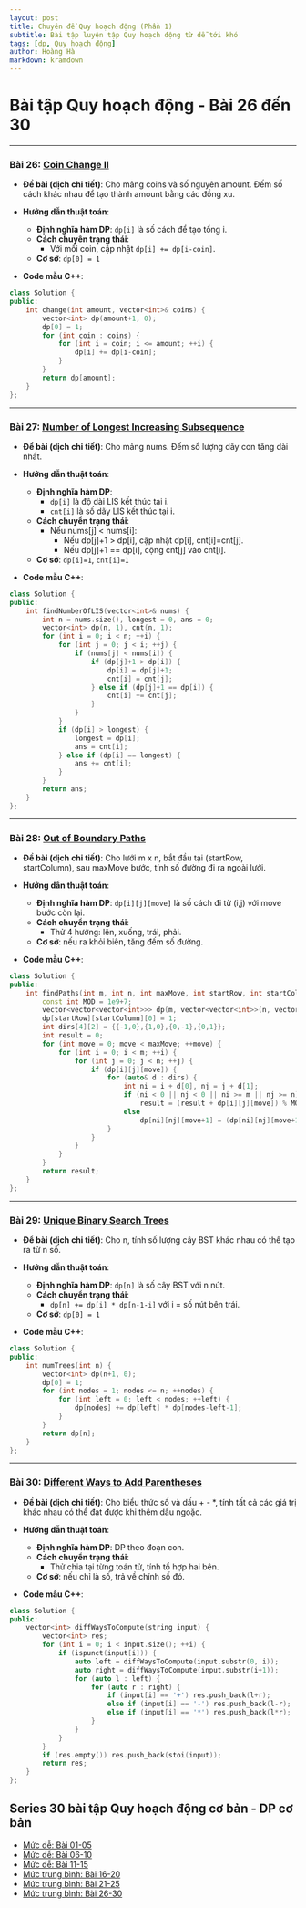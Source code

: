 ```yaml
---
layout: post
title: Chuyên đề Quy hoạch động (Phần 1)
subtitle: Bài tập luyện tập Quy hoạch động từ dễ tới khó
tags: [dp, Quy hoạch động]
author: Hoàng Hà
markdown: kramdown
---
```



# Bài tập Quy hoạch động - Bài 26 đến 30

---

### Bài 26: [Coin Change II](https://leetcode.com/problems/coin-change-ii/)

- **Đề bài (dịch chi tiết)**:
  Cho mảng coins và số nguyên amount. Đếm số cách khác nhau để tạo thành amount bằng các đồng xu.

- **Hướng dẫn thuật toán**:
  - **Định nghĩa hàm DP**: `dp[i]` là số cách để tạo tổng i.
  - **Cách chuyển trạng thái**:
    - Với mỗi coin, cập nhật `dp[i] += dp[i-coin]`.
  - **Cơ sở**: `dp[0] = 1`

- **Code mẫu C++**:
```cpp
class Solution {
public:
    int change(int amount, vector<int>& coins) {
        vector<int> dp(amount+1, 0);
        dp[0] = 1;
        for (int coin : coins) {
            for (int i = coin; i <= amount; ++i) {
                dp[i] += dp[i-coin];
            }
        }
        return dp[amount];
    }
};
```

---

### Bài 27: [Number of Longest Increasing Subsequence](https://leetcode.com/problems/number-of-longest-increasing-subsequence/)

- **Đề bài (dịch chi tiết)**:
  Cho mảng nums. Đếm số lượng dãy con tăng dài nhất.

- **Hướng dẫn thuật toán**:
  - **Định nghĩa hàm DP**: 
    - `dp[i]` là độ dài LIS kết thúc tại i.
    - `cnt[i]` là số dãy LIS kết thúc tại i.
  - **Cách chuyển trạng thái**:
    - Nếu nums[j] < nums[i]:
      - Nếu dp[j]+1 > dp[i], cập nhật dp[i], cnt[i]=cnt[j].
      - Nếu dp[j]+1 == dp[i], cộng cnt[j] vào cnt[i].
  - **Cơ sở**: `dp[i]=1`, `cnt[i]=1`

- **Code mẫu C++**:
```cpp
class Solution {
public:
    int findNumberOfLIS(vector<int>& nums) {
        int n = nums.size(), longest = 0, ans = 0;
        vector<int> dp(n, 1), cnt(n, 1);
        for (int i = 0; i < n; ++i) {
            for (int j = 0; j < i; ++j) {
                if (nums[j] < nums[i]) {
                    if (dp[j]+1 > dp[i]) {
                        dp[i] = dp[j]+1;
                        cnt[i] = cnt[j];
                    } else if (dp[j]+1 == dp[i]) {
                        cnt[i] += cnt[j];
                    }
                }
            }
            if (dp[i] > longest) {
                longest = dp[i];
                ans = cnt[i];
            } else if (dp[i] == longest) {
                ans += cnt[i];
            }
        }
        return ans;
    }
};
```

---

### Bài 28: [Out of Boundary Paths](https://leetcode.com/problems/out-of-boundary-paths/)

- **Đề bài (dịch chi tiết)**:
  Cho lưới m x n, bắt đầu tại (startRow, startColumn), sau maxMove bước, tính số đường đi ra ngoài lưới.

- **Hướng dẫn thuật toán**:
  - **Định nghĩa hàm DP**: `dp[i][j][move]` là số cách đi từ (i,j) với move bước còn lại.
  - **Cách chuyển trạng thái**:
    - Thử 4 hướng: lên, xuống, trái, phải.
  - **Cơ sở**: nếu ra khỏi biên, tăng đếm số đường.

- **Code mẫu C++**:
```cpp
class Solution {
public:
    int findPaths(int m, int n, int maxMove, int startRow, int startColumn) {
        const int MOD = 1e9+7;
        vector<vector<vector<int>>> dp(m, vector<vector<int>>(n, vector<int>(maxMove+1, 0)));
        dp[startRow][startColumn][0] = 1;
        int dirs[4][2] = {{-1,0},{1,0},{0,-1},{0,1}};
        int result = 0;
        for (int move = 0; move < maxMove; ++move) {
            for (int i = 0; i < m; ++i) {
                for (int j = 0; j < n; ++j) {
                    if (dp[i][j][move]) {
                        for (auto& d : dirs) {
                            int ni = i + d[0], nj = j + d[1];
                            if (ni < 0 || nj < 0 || ni >= m || nj >= n)
                                result = (result + dp[i][j][move]) % MOD;
                            else
                                dp[ni][nj][move+1] = (dp[ni][nj][move+1] + dp[i][j][move]) % MOD;
                        }
                    }
                }
            }
        }
        return result;
    }
};
```

---

### Bài 29: [Unique Binary Search Trees](https://leetcode.com/problems/unique-binary-search-trees/)

- **Đề bài (dịch chi tiết)**:
  Cho n, tính số lượng cây BST khác nhau có thể tạo ra từ n số.

- **Hướng dẫn thuật toán**:
  - **Định nghĩa hàm DP**: `dp[n]` là số cây BST với n nút.
  - **Cách chuyển trạng thái**:
    - `dp[n] += dp[i] * dp[n-1-i]` với i = số nút bên trái.
  - **Cơ sở**: `dp[0] = 1`

- **Code mẫu C++**:
```cpp
class Solution {
public:
    int numTrees(int n) {
        vector<int> dp(n+1, 0);
        dp[0] = 1;
        for (int nodes = 1; nodes <= n; ++nodes) {
            for (int left = 0; left < nodes; ++left) {
                dp[nodes] += dp[left] * dp[nodes-left-1];
            }
        }
        return dp[n];
    }
};
```

---

### Bài 30: [Different Ways to Add Parentheses](https://leetcode.com/problems/different-ways-to-add-parentheses/)

- **Đề bài (dịch chi tiết)**:
  Cho biểu thức số và dấu + - *, tính tất cả các giá trị khác nhau có thể đạt được khi thêm dấu ngoặc.

- **Hướng dẫn thuật toán**:
  - **Định nghĩa hàm DP**: DP theo đoạn con.
  - **Cách chuyển trạng thái**:
    - Thử chia tại từng toán tử, tính tổ hợp hai bên.
  - **Cơ sở**: nếu chỉ là số, trả về chính số đó.

- **Code mẫu C++**:
```cpp
class Solution {
public:
    vector<int> diffWaysToCompute(string input) {
        vector<int> res;
        for (int i = 0; i < input.size(); ++i) {
            if (ispunct(input[i])) {
                auto left = diffWaysToCompute(input.substr(0, i));
                auto right = diffWaysToCompute(input.substr(i+1));
                for (auto l : left) {
                    for (auto r : right) {
                        if (input[i] == '+') res.push_back(l+r);
                        else if (input[i] == '-') res.push_back(l-r);
                        else if (input[i] == '*') res.push_back(l*r);
                    }
                }
            }
        }
        if (res.empty()) res.push_back(stoi(input));
        return res;
    }
};
```

## Series 30 bài tập Quy hoạch động cơ bản - DP cơ bản
- [Mức dễ: Bài 01-05](https://habelle.github.io/2025-04-27-chuyen-de-quy-hoach-dong-dp-01-05/)
- [Mức dễ: Bài 06-10](https://habelle.github.io/2025-04-27-chuyen-de-quy-hoach-dong-dp-06-10/)
- [Mức dễ: Bài 11-15](https://habelle.github.io/2025-04-27-chuyen-de-quy-hoach-dong-dp-11-15/)
- [Mức trung bình: Bài 16-20](https://habelle.github.io/2025-04-27-chuyen-de-quy-hoach-dong-dp-16-20/)
- [Mức trung bình: Bài 21-25](https://habelle.github.io/2025-04-27-chuyen-de-quy-hoach-dong-dp-21-25/)
- [Mức trung bình: Bài 26-30](https://habelle.github.io/2025-04-27-chuyen-de-quy-hoach-dong-dp-26-30/)
